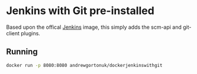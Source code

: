 # Jenkins with Git pre-installed

Based upon the offical [Jenkins](https://registry.hub.docker.com/_/jenkins/) image, this simply adds the scm-api and git-client plugins.

## Running

```bash
docker run -p 8080:8080 andrewgortonuk/dockerjenkinswithgit
```

